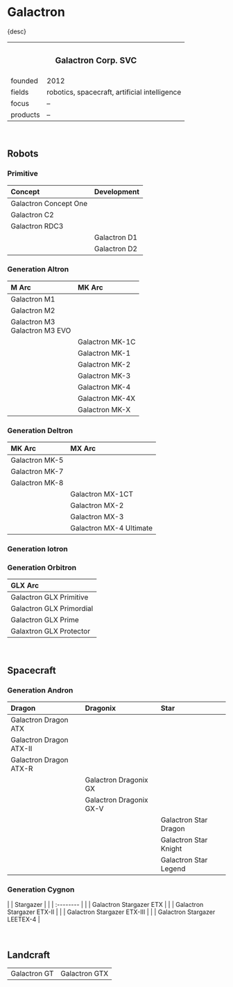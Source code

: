 # Galactron

{desc}


<table>
  <tr>
    <th colspan="2"> <h3> Galactron Corp. SVC </h3> </th>
  </tr>
  <tr>
    <td> founded </td>
    <td> 2012 </td>
  </tr>
  <tr>
    <td> fields </td>
    <td> robotics, spacecraft, artificial intelligence </td>
  </tr>
  <tr>
    <td> focus </td>
    <td> – </td>
  </tr>
  <tr>
    <td> products </td>
    <td> – </td>
  </tr>
</table>


<br>


## Robots

### Primitive

| Concept | Development |
| :------ | :---------- |
| Galactron Concept One | |
| Galactron C2 | |
| Galactron RDC3 | |
| | Galactron D1 |
| | Galactron D2 |

### Generation Altron

| M Arc | MK Arc |
| :---- | :----- |
| Galactron M1 | |
| Galactron M2 | |
| Galactron M3 <br> Galactron M3 EVO | |
| | Galactron MK-1C |
| | Galactron MK-1 |
| | Galactron MK-2 |
| | Galactron MK-3 |
| | Galactron MK-4 |
| | Galactron MK-4X |
| | Galactron MK-X |

### Generation Deltron

| MK Arc | MX Arc |
| :----- | :----- |
| Galactron MK-5 | |
| Galactron MK-7 | |
| Galactron MK-8 | |
| | Galactron MX-1CT |
| | Galactron MX-2 |
| | Galactron MX-3 |
| | Galactron MX-4 Ultimate |

### Generation Iotron

### Generation Orbitron

| GLX Arc |
| :------ |
| Galactron GLX Primitive |
| Galactron GLX Primordial |
| Galactron GLX Prime |
| Galaxtron GLX Protector |


<br>


## Spacecraft

### Generation Andron

| Dragon | Dragonix | Star |
| :----- | :------- | :--- |
| Galactron Dragon ATX | | |
| Galactron Dragon ATX-II | | |
| Galactron Dragon ATX-R | | |
| | Galactron Dragonix GX | |
| | Galactron Dragonix GX-V | |
| | | Galactron Star Dragon |
| | | Galactron Star Knight |
| | | Galactron Star Legend |

### Generation Cygnon

| | Stargazer |
| | :-------- |
| | Galactron Stargazer ETX |
| | Galactron Stargazer ETX-II |
| | Galactron Stargazer ETX-III |
| | Galactron Stargazer LEETEX-4 |


<br>


## Landcraft

<table>
  <td> Galactron GT </td>
  <td> Galactron GTX </td>
</table>
